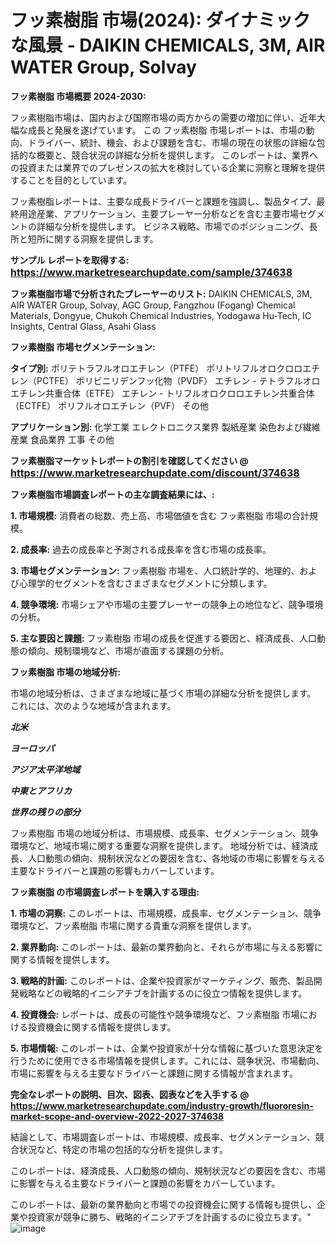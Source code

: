# フッ素樹脂 市場(2024): ダイナミックな風景 - DAIKIN CHEMICALS, 3M, AIR WATER Group, Solvay

<strong>フッ素樹脂 市場概要 2024-2030:</strong>

フッ素樹脂市場は、国内および国際市場の両方からの需要の増加に伴い、近年大幅な成長と発展を遂げています。 この フッ素樹脂 市場レポートは、市場の動向、ドライバー、統計、機会、および課題を含む、市場の現在の状態の詳細な包括的な概要と、競合状況の詳細な分析を提供します。 このレポートは、業界への投資または業界でのプレゼンスの拡大を検討している企業に洞察と理解を提供することを目的としています。

フッ素樹脂レポートは、主要な成長ドライバーと課題を強調し、製品タイプ、最終用途産業、アプリケーション、主要プレーヤー分析などを含む主要市場セグメントの詳細な分析を提供します。 ビジネス戦略、市場でのポジショニング、長所と短所に関する洞察を提供します。



<strong>サンプル レポートを取得する: <a href=https://www.marketresearchupdate.com/sample/374638><font size=3 color=#0000ff>https://www.marketresearchupdate.com/sample/374638</font></a></strong>



<strong>フッ素樹脂市場で分析されたプレーヤーのリスト:</strong>
DAIKIN CHEMICALS, 3M, AIR WATER Group, Solvay, AGC Group, Fangzhou (Fogang) Chemical Materials, Dongyue, Chukoh Chemical Industries, Yodogawa Hu-Tech, IC Insights, Central Glass, Asahi Glass



<strong>フッ素樹脂 市場セグメンテーション:</strong>



<strong>タイプ別:</strong>
ポリテトラフルオロエチレン（PTFE）
ポリトリフルオロクロロエチレン（PCTFE）
ポリビニリデンフッ化物（PVDF）
エチレン - テトラフルオロエチレン共重合体（ETFE）
エチレン - トリフルオロクロロエチレン共重合体（ECTFE）
ポリフルオロエチレン（PVF）
その他



<strong>アプリケーション別:</strong>
化学工業
エレクトロニクス業界
製紙産業
染色および繊維産業
食品業界
工事
その他



<strong>フッ素樹脂マーケットレポートの割引を確認してください @ <a href=https://www.marketresearchupdate.com/discount/374638><font size=3 color=#0000ff>https://www.marketresearchupdate.com/discount/374638</font></a></strong>



<strong>フッ素樹脂市場調査レポートの主な調査結果には、:</strong>



<strong>1. 市場規模:</strong> 消費者の総数、売上高、市場価値を含む フッ素樹脂 市場の合計規模。



<strong>2. 成長率:</strong> 過去の成長率と予測される成長率を含む市場の成長率。



<strong>3. 市場セグメンテーション:</strong> フッ素樹脂 市場を、人口統計学的、地理的、および心理学的セグメントを含むさまざまなセグメントに分類します。



<strong>4. 競争環境:</strong> 市場シェアや市場の主要プレーヤーの競争上の地位など、競争環境の分析。



<strong>5. 主な要因と課題:</strong> フッ素樹脂 市場の成長を促進する要因と、経済成長、人口動態の傾向、規制環境など、市場が直面する課題の分析。



<strong>フッ素樹脂 市場の地域分析:</strong>

市場の地域分析は、さまざまな地域に基づく市場の詳細な分析を提供します。 これには、次のような地域が含まれます。

<em>

<strong>北米</strong></em>
<em>

<strong>ヨーロッパ</strong></em>
<em>

<strong>アジア太平洋地域</strong></em>
<em>

<strong>中東とアフリカ</strong></em>
<em>

<strong>世界の残りの部分</strong></em>

フッ素樹脂 市場の地域分析は、市場規模、成長率、セグメンテーション、競争環境など、地域市場に関する重要な洞察を提供します。 地域分析では、経済成長、人口動態の傾向、規制状況などの要因を含む、各地域の市場に影響を与える主要なドライバーと課題の影響もカバーしています。



<strong>フッ素樹脂 の市場調査レポートを購入する理由:</strong>



<strong>1. 市場の洞察:</strong> このレポートは、市場規模、成長率、セグメンテーション、競争環境など、フッ素樹脂 市場に関する貴重な洞察を提供します。



<strong>2. 業界動向:</strong> このレポートは、最新の業界動向と、それらが市場に与える影響に関する情報を提供します。



<strong>3. 戦略的計画:</strong> このレポートは、企業や投資家がマーケティング、販売、製品開発戦略などの戦略的イニシアチブを計画するのに役立つ情報を提供します。



<strong>4. 投資機会:</strong> レポートは、成長の可能性や競争環境など、フッ素樹脂 市場における投資機会に関する情報を提供します。



<strong>5. 市場情報:</strong> このレポートは、企業や投資家が十分な情報に基づいた意思決定を行うために使用できる市場情報を提供します。これには、競争状況、市場動向、市場に影響を与える主要なドライバーと課題に関する情報が含まれます。



<strong><b>完全なレポートの説明、目次、図表、図表などを入手する @ <a href=https://www.marketresearchupdate.com/industry-growth/fluororesin-market-scope-and-overview-2022-2027-374638>https://www.marketresearchupdate.com/industry-growth/fluororesin-market-scope-and-overview-2022-2027-374638</a></b></strong>

結論として、市場調査レポートは、市場規模、成長率、セグメンテーション、競合状況など、特定の市場の包括的な分析を提供します。

このレポートは、経済成長、人口動態の傾向、規制状況などの要因を含む、市場に影響を与える主要なドライバーと課題の影響をカバーしています。

このレポートは、最新の業界動向と市場での投資機会に関する情報も提供し、企業や投資家が競争に勝ち、戦略的イニシアチブを計画するのに役立ちます。"
![image](https://github.com/renukap7961/renukap7961/assets/163852544/0dd3a7e8-2e7d-4f91-9982-d47f0abdbd5d)
